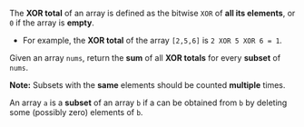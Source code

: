 The **XOR total** of an array is defined as the bitwise `XOR` of **all its elements**, or `0` if the array is **empty**.

- For example, the **XOR total** of the array `[2,5,6]` is `2 XOR 5 XOR 6 = 1`.

Given an array `nums`, return the **sum** of all **XOR totals** for every **subset** of `nums`. 

**Note:** Subsets with the **same** elements should be counted **multiple** times.

An array `a` is a **subset** of an array `b` if a can be obtained from `b` by deleting some (possibly zero) elements of `b`.